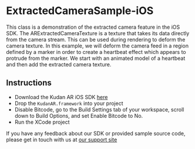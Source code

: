 # ExtractedCameraSample-iOS

This class is a demonstration of the extracted camera feature in the iOS SDK.
The ARExtractedCameraTexture is a texture that takes its data directly from the camera stream.
This can be used during rendering to deform the camera texture.
In this example, we will deform the camera feed in a region defined by a marker in order to create a heartbeat effect which appears to protrude from the marker.
We start with an animated model of a heartbeat and then add the extracted camera texture.

## Instructions

- Download the Kudan AR iOS SDK [here](https://www.xlsoft.com/en/products/kudan/download.html?utm_source=external&utm_medium=github&utm_campaign=xlsoft_ExtractedCameraSample-iOS)
- Drop the `KudanAR.framework` into your project
- Disable Bitcode, go to the Build Settings tab of your workspace, scroll down to Build Options, and set Enable Bitcode to No.
- Run the XCode project

If you have any feedback about our SDK or provided sample source code, please get in touch with us at [our support site](https://www.xlsoft.com/en/services/xl_form.html?option2=Kudan&utm_source=external&utm_medium=github&utm_campaign=xlsoft_ExtractedCameraSample-iOS)
